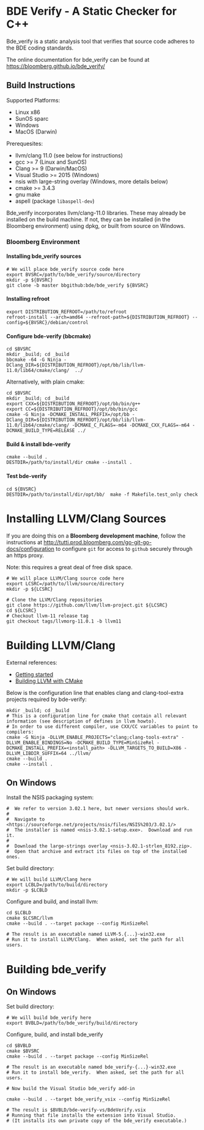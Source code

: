 # BDE Verify - A Static Checker for C++

Bde_verify is a static analysis tool that verifies that source code adheres
to the BDE coding standards.

The online documentation for bde_verify can be found at
<https://bloomberg.github.io/bde_verify/>

## Build Instructions

Supported Platforms:
- Linux x86
- SunOS sparc
- Windows
- MacOS (Darwin)

Prerequesites: 
- llvm/clang 11.0 (see below for instructions)
- gcc >= 7 (Linux and SunOS)
- Clang >= 9 (Darwin/MacOS)
- Visual Studio >= 2015 (Windows)
- nsis with large-string overlay (Windows, more details below)
- cmake >= 3.4.3
- gnu make
- aspell (package `libaspell-dev`)

Bde_verify incorporates llvm/clang-11.0 libraries.  These may already be
installed on the build machine.  If not, they can be installed (in the
Bloomberg environment) using dpkg, or built from source on Windows.

### Bloomberg Environment

#### Installing bde_verify sources

    # We will place bde_verify source code here
    export BVSRC=/path/to/bde_verify/source/directory
    mkdir -p ${BVSRC}
    git clone -b master bbgithub:bde/bde_verify ${BVSRC}

#### Installing refroot

    export DISTRIBUTION_REFROOT=/path/to/refroot
    refroot-install --arch=amd64 --refroot-path=${DISTRIBUTION_REFROOT} --config=${BVSRC}/debian/control


#### Configure bde-verify (bbcmake)
    cd $BVSRC
    mkdir _build; cd _build
    bbcmake -64 -G Ninja -DClang_DIR=${DISTRIBUTION_REFROOT}/opt/bb/lib/llvm-11.0/lib64/cmake/clang/  ../

Alternatively, with plain cmake:

    cd $BVSRC
    mkdir _build; cd _build
    export CXX=${DISTRIBUTION_REFROOT}/opt/bb/bin/g++
    export CC=${DISTRIBUTION_REFROOT}/opt/bb/bin/gcc
    cmake -G Ninja -DCMAKE_INSTALL_PREFIX=/opt/bb -DClang_DIR=${DISTRIBUTION_REFROOT}/opt/bb/lib/llvm-11.0/lib64/cmake/clang/ -DCMAKE_C_FLAGS=-m64 -DCMAKE_CXX_FLAGS=-m64 -DCMAKE_BUILD_TYPE=RELEASE ../

#### Build & install bde-verify

    cmake --build .
    DESTDIR=/path/to/install/dir cmake --install .

#### Test bde-verify

    cd ${BVSRC}
    DESTDIR=/path/to/install/dir/opt/bb/  make -f Makefile.test_only check


Installing LLVM/Clang Sources
=============================

If you are doing this on a **Bloomberg development machine**, follow the
instructions at
<http://tutti.prod.bloomberg.com/go-git-go-docs/configuration> to
configure `git` for access to `github` securely through an https proxy.

Note: this requires a great deal of free disk space.

    # We will place LLVM/Clang source code here
    export LCSRC=/path/to/llvm/source/directory
    mkdir -p ${LCSRC}

    # Clone the LLVM/Clang repositories
    git clone https://github.com/llvm/llvm-project.git ${LCSRC} 
    cd ${LCSRC}
    # Checkout llvm-11 release tag
    git checkout tags/llvmorg-11.0.1 -b llvm11

Building LLVM/Clang
===================

External references:

- [Getting started](https://clang.llvm.org/get_started.html)
- [Building LLVM with CMake](https://www.llvm.org/docs/CMake.html)

Below is the configuration line that enables clang and clang-tool-extra 
projects required by bde-verify:

    mkdir _build; cd _build
    # This is a configuration line for cmake that contain all relevant information (see description of defines in llvm howto).
    # In order to use different compiler, use CXX/CC variables to point to compilers:
    cmake -G Ninja -DLLVM_ENABLE_PROJECTS="clang;clang-tools-extra" -DLLVM_ENABLE_BINDINGS=No -DCMAKE_BUILD_TYPE=MinSizeRel -DCMAKE_INSTALL_PREFIX=<install_path> -DLLVM_TARGETS_TO_BUILD=X86 -DLLVM_LIBDIR_SUFFIX=64 ../llvm/
    cmake --build .
    cmake --install .


On Windows
----------

Install the NSIS packaging system:

    #  We refer to version 3.02.1 here, but newer versions should work.
    #
    #  Navigate to <https://sourceforge.net/projects/nsis/files/NSIS%203/3.02.1/>
    #  The installer is named <nsis-3.02.1-setup.exe>.  Download and run it.
    #
    #  Download the large-strings overlay <nsis-3.02.1-strlen_8192.zip>.
    #  Open that archive and extract its files on top of the installed ones.

Set build directory:

    # We will build LLVM/Clang here
    export LCBLD=/path/to/build/directory
    mkdir -p $LCBLD

Configure and build, and install llvm:

    cd $LCBLD
    cmake $LCSRC/llvm
    cmake --build . --target package --config MinSizeRel

    # The result is an executable named LLVM-5.{...}-win32.exe
    # Run it to install LLVM/Clang.  When asked, set the path for all users.

Building bde_verify 
===================

On Windows
----------

Set build directory:

    # We will build bde_verify here
    export BVBLD=/path/to/bde_verify/build/directory

Configure, build, and install bde_verify

    cd $BVBLD
    cmake $BVSRC
    cmake --build . --target package --config MinSizeRel

    # The result is an executable named bde_verify-{...}-win32.exe
    # Run it to install bde_verify.  When asked, set the path for all users.

    # Now build the Visual Studio bde_verify add-in

    cmake --build . --target bde_verify_vsix --config MinSizeRel

    # The result is $BVBLD/bde-verify-vs/BdeVerify.vsix
    # Running that file installs the extension into Visual Studio.
    # (It installs its own private copy of the bde_verify executable.)
